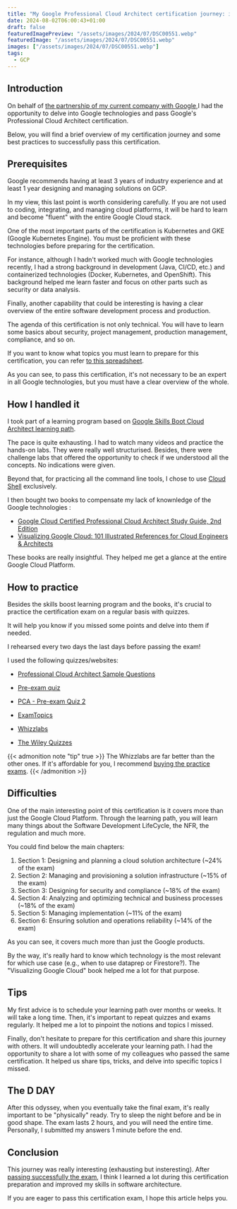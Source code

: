 ```yaml
---
title: "My Google Professional Cloud Architect certification journey: insights & pieces of advice"
date: 2024-08-02T06:00:43+01:00
draft: false
featuredImagePreview: "/assets/images/2024/07/DSC00551.webp"
featuredImage: "/assets/images/2024/07/DSC00551.webp"
images: ["/assets/images/2024/07/DSC00551.webp"]
tags:
  - GCP
---
```


## Introduction

On behalf of [the partnership of my current company with Google](https://worldline.com/en/home/top-navigation/media-relations/press-release/worldline-and-google-announce-strategic-partnership-to-enhance-digital-payments-experiences-with-cloud-based-innovation),I had the opportunity to delve into Google technologies and pass Google's Professional Cloud Architect certification.

Below, you will find a brief overview of my certification journey and some best practices to successfully pass this certification.

## Prerequisites
Google recommends having at least 3 years of industry experience and at least 1 year designing and managing solutions on GCP.

In my view, this last point is worth considering carefully. If you are not used to coding, integrating, and managing cloud platforms, it will be hard to learn and become "fluent" with the entire Google Cloud stack.

One of the most important parts of the certification is Kubernetes and GKE (Google Kubernetes Engine). You must be proficient with these technologies before preparing for the certification.

For instance, although I hadn't worked much with Google technologies recently, I had a strong background in development (Java, CI/CD, etc.) and containerized technologies (Docker, Kubernetes, and OpenShift). This background helped me learn faster and focus on other parts such as security or data analysis.

Finally, another capability that could be interesting is having a clear overview of the entire software development process and production.

The agenda of this certification is not only technical. You will have to learn some basics about security, project management, production management, compliance, and so on.

If you want to know what topics you must learn to prepare for this certification, you can refer [to this spreadsheet](https://docs.google.com/spreadsheets/d/1hI-pVmPCx7Y_HI1Tx9DXbYZ6XCXUjPvt9OJzk4my2UU/edit?_sm_vck=nNrsSj2ljn62P7vJln5TZlDVZrllV230r71NN6WQqZZSjWnmnVnt&resourcekey=0-Z-LhaVW0brEJXyFEJuL4VQ&gid=0#gid=0).

As you can see, to pass this certification, it's not necessary to be an expert in all Google technologies, but you must have a clear overview of the whole.

## How I handled it

I took part of a learning program based on [Google Skills Boot Cloud Architect learning path](https://www.cloudskillsboost.google/paths/12).

The pace is quite exhausting. I had to watch many videos and practice the hands-on labs. 
They were really well structurised.
Besides, there were challenge labs that offered the opportunity to check if we understood all the concepts. No indications were given.

Beyond that, for practicing all the command line tools, I chose to use  [Cloud Shell](https://cloud.google.com/shell) exclusively.

I then bought two books to compensate my lack of knownledge of the Google technologies :

* [Google Cloud Certified Professional Cloud Architect Study Guide, 2nd Edition](https://www.wiley.com/en-us/Google+Cloud+Certified+Professional+Cloud+Architect+Study+Guide%2C+2nd+Edition-p-9781119871057)
* [Visualizing Google Cloud: 101 Illustrated References for Cloud Engineers & Architects](https://www.amazon.fr/Visualizing-Google-Cloud-Illustrated-References/dp/1119816327)

These books are really insightful. 
They helped me get a glance at the entire Google Cloud Platform.

## How to practice

Besides the skills boost learning program and the books, it's crucial to practice the certification exam on a regular basis with quizzes.

It will help you know if you missed some points and delve into them if needed.

I rehearsed every two days the last days before passing the exam!

I used the following quizzes/websites:

* [Professional Cloud Architect Sample Questions](https://docs.google.com/forms/d/e/1FAIpQLSf54f7FbtSJcXUY6-DUHfBG31jZ3pujgb8-a5io_9biJsNpqg/viewform?_sm_vck=nNrsSj2ljn62P7vJln5TZlDVZrm7J2303JtHmW7QqZZSjWnmnVnt
)
* [Pre-exam quiz](https://docs.google.com/forms/d/e/1FAIpQLSc7DPz7jKlAXWWxdn7dVb9JNZGRp4RzFP8vvvkZ8JxoC_fhKA/viewform?resourcekey=0-81UCmIjOLvilXl--YgNYbw&_sm_vck=KWVJ44c8WFrn6nsj4sks845ND8RkDQtHJqrjjcPn40Q44s9RJ6RQ
)

* [PCA - Pre-exam Quiz 2](https://docs.google.com/forms/d/e/1FAIpQLSdnEaRFLXGnpvxPW8JoBkCeGpsibRqFZeULeRC6PPG2WkyGkg/viewform)

* [ExamTopics](https://www.examtopics.com/exams/google/professional-cloud-architect/)
* [Whizzlabs](https://www.whizlabs.com/blog/gcp-professional-cloud-architect-free-questions/)
* [The Wiley Quizzes](https://books.wiley.com/series/sybex-test-prep-and-certification/)

{{< admonition note "tip" true >}}
The Whizzlabs are far better than the other ones. 
If it's affordable for you, I recommend [buying the practice exams](https://www.whizlabs.com/google-cloud-certified-professional-cloud-architect/).
{{< /admonition >}}

## Difficulties

One of the main interesting point of this certification is it covers more than just the Google Cloud Platform.
Through the learning path, you will learn many things about the Software Development LifeCycle, the NFR, the regulation and much more.

You could find below the main chapters:

1. Section 1: Designing and planning a cloud solution architecture (~24% of the exam) 
2. Section 2: Managing and provisioning a solution infrastructure (~15% of the exam) 
3. Section 3: Designing for security and compliance (~18% of the exam)
4. Section 4: Analyzing and optimizing technical and business processes (~18% of the exam)
5. Section 5: Managing implementation (~11% of the exam)
6. Section 6: Ensuring solution and operations reliability (~14% of the exam)

As you can see, it covers much more than just the Google products.

By the way, it's really hard to know which technology is the most relevant for which use case (e.g., when to use dataprep or Firestore?). 
The "Visualizing Google Cloud" book helped me a lot for that purpose.

## Tips

My first advice is to schedule your learning path over months or weeks. 
It will take a long time. 
Then, it's important to repeat quizzes and exams regularly. 
It helped me a lot to pinpoint the notions and topics I missed.

Finally, don't hesitate to prepare for this certification and share this journey with others. It will undoubtedly accelerate your learning path. I had the opportunity to share a lot with some of my colleagues who passed the same certification. It helped us share tips, tricks, and delve into specific topics I missed.

## The D DAY

After this odyssey, when you eventually take the final exam, it's really important to be "physically" ready. 
Try to sleep the night before and be in good shape. 
The exam lasts 2 hours, and you will need the entire time. 
Personally, I submitted my answers 1 minute before the end.

## Conclusion

This journey was really interesting (exhausting but insteresting). After [passing successfully the exam](https://www.credly.com/badges/56c24047-58ef-48f0-a5c7-15eb9ed6df99/public_url), I think I learned a lot during this certification preparation and improved my skills in software architecture.

If you are eager to pass this certification exam, I hope this article helps you.